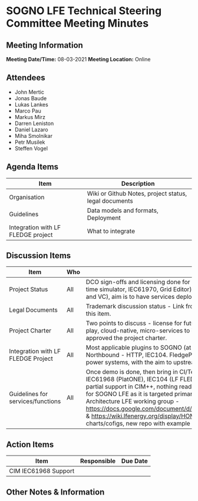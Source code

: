 # SOGNO LFE Technical Steering Committee Meeting Minutes
## Meeting Information
**Meeting Date/Time:**  08-03-2021
**Meeting Location:** Online   

## Attendees
- John Mertic
- Jonas Baude
- Lukas Lankes
- Marco Pau
- Markus Mirz
- Darren Leniston
- Daniel Lazaro
- Miha Smolnikar
- Petr Musilek
- Steffen Vogel

## Agenda Items

| Item | Description |
| ---- | ---- |
| Organisation     | Wiki or Github Notes, project status, legal documents |
| Guidelines       | Data models and formats, Deployment |
| Integration with LF FLEDGE project | What to integrate |



## Discussion Items
| Item | Who | Notes |
| ---- | ---- | ---- |
| Project Status     | All      | DCO sign-offs and licensing done for current services (State Estimation, Load Forecasting, Voltage Control) and tools (Real-time simulator, IEC61970, Grid Editor). John can add to LFE insights. Currently working on demos for LF Summer Summit (SE and VC), aim is to have services deployable with Helm Charts and Kubernetes (Helm Charts are in place). |
| Legal Documents    | All     | Trademark discussion status - Link from sogno-energy.eu (H2020) to LFE SOGNO, need to speak to Fiona Williams about this item. |
| Project Charter    | All     | Two points to discuss - license for future projects (Decided on Apache2), Mission Statement - SOGNO is creating plug-and-play, cloud-native, micro-services to implement our next generation of data-driven monitoring and control systems. TSC has approved the project charter. |
| Integration with LF FLEDGE Project | All     | Most applicable plugins to SOGNO (at present): Southbound plugins - IEC104, IEC61850, MQTT, OpenWeatherMap. Northbound - HTTP, IEC104. FledgePOWER, downstream poject of FLEDGE, idea is to develop plugins that are specific to power systems, with the aim to upstream these to FLEDGE.    |
| Guidelines for services/functions     | All     | Once demo is done, then bring in CI/Testing with aim to get badges. Data models & formats - CIM IEC61970 (CIMpy, CIM++), IEC61968 (PlatONE), IEC104 (LF FLEDGE), IEC61850 (LF FLEDGE), would need to build components to work with IEC61968, partial support in CIM++, nothing ready for this at the moment, but it is important as it is a DSO focused data format, important for SOGNO LFE as it is targeted primarily at the DSO, test with RTDS stack (after LF summer summit). Check with Data Architecture LFE working group - https://docs.google.com/document/d/1QcHqPRSmUUJQlJnfygGDkOpDPlId6U1V22pBuvZvDYk/edit#heading=h.g0v5yhj0kiyj & https://wiki.lfenergy.org/display/HOME/Data+Architecture+Working+Group . Deployment - Kubernetes and helm charts/cofigs, new repo with example deployments available - https://github.com/sogno-platform/example-deployments . |


## Action Items
| Item | Responsible | Due Date |
| ---- | ---- | ---- |
| CIM IEC61968 Support  |      |      |


## Other Notes & Information
